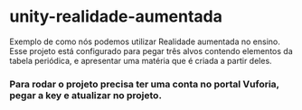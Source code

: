 # unity-realidade-aumentada
Exemplo de como nós podemos utilizar Realidade aumentada no ensino. Esse projeto está configurado para pegar três alvos contendo elementos da tabela periódica, e apresentar uma matéria que é criada a partir deles.

### Para rodar o projeto precisa ter uma conta no portal Vuforia, pegar a key e atualizar no projeto.
